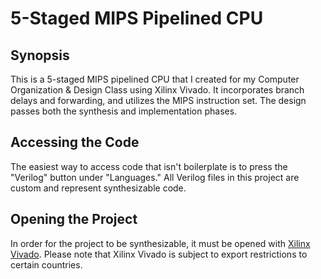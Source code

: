 # 5-Staged MIPS Pipelined CPU
## Synopsis
This is a 5-staged MIPS pipelined CPU that I created for my Computer Organization &amp; Design Class using Xilinx Vivado.  It incorporates branch delays and forwarding, and utilizes the MIPS instruction set.  The design passes both the synthesis and implementation phases.

## Accessing the Code
The easiest way to access code that isn't boilerplate is to press the "Verilog" button under "Languages."  All Verilog files in this project are custom and represent synthesizable code.

## Opening the Project
In order for the project to be synthesizable, it must be opened with [Xilinx Vivado](https://www.xilinx.com/products/design-tools/vivado.html).  Please note that Xilinx Vivado is subject to export restrictions to certain countries.
